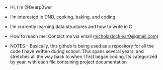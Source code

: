 - Hi, I’m @Gearp0wer
- I’m interested in DND, cooking, baking, and coding.
- I’m currently learning data structures and how to write in C
- How to reach me: Contact me via email (nicholaslocklear0@gmail.com)

- NOTES -
Basically, this github is being used as a repository for all the code I have written during school. 
This spans several years, and stretches all the way back to when I first began coding. 
Its categorized by year, with each file containing project documentation
